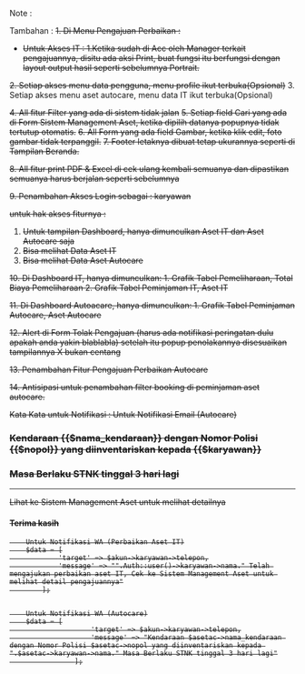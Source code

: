 Note :

Tambahan :
<strike>1. Di Menu Pengajuan Perbaikan :
- Untuk Akses IT : 1.Ketika sudah di Acc oleh Manager terkait pengajuannya, disitu ada aksi Print, buat fungsi itu berfungsi dengan layout output hasil seperti sebelumnya Portrait.</strike>

<strike>2. Setiap akses menu data pengguna, menu profile ikut terbuka(Opsional)</strike>
3. Setiap akses menu aset autocare, menu data IT ikut terbuka(Opsional)

<strike>4. All fitur Filter yang ada di sistem tidak jalan</strike>
<strike>5. Setiap field Cari yang ada di Form Sistem Management Aset, ketika dipilih datanya popupnya tidak tertutup otomatis.</strike>
<strike>6. All Form yang ada field Gambar, ketika klik edit, foto gambar tidak terpanggil.</strike>
<strike>7. Footer letaknya dibuat tetap ukurannya seperti di Tampilan Beranda.</strike>

<strike>8. All fitur print PDF & Excel di cek ulang kembali semuanya dan dipastikan semuanya harus berjalan seperti sebelumnya</strike>

<strike>9. Penambahan Akses Login sebagai : karyawan

   untuk hak akses fiturnya :
   1. Untuk tampilan Dashboard, hanya dimunculkan Aset IT dan Aset Autocare saja
   2. Bisa melihat Data Aset IT
   3. Bisa melihat Data Aset Autocare</strike>

<strike>10. Di Dashboard IT, hanya dimunculkan:
    1. Grafik Tabel Pemeliharaan, Total Biaya Pemeliharaan
    2. Grafik Tabel Peminjaman IT, Aset IT</strike>

<strike>11. Di Dashboard Autoacare, hanya dimunculkan:
    1. Grafik Tabel Peminjaman Autocare, Aset Autocare</strike>


<strike>12. Alert di Form Tolak Pengajuan (harus ada notifikasi peringatan dulu apakah anda yakin blablabla) setelah itu popup penolakannya disesuaikan tampilannya X bukan centang</strike>

    
<strike>13. Penambahan Fitur Pengajuan Perbaikan Autocare</strike>

<strike>14. Antisipasi untuk penambahan filter booking di peminjaman aset autocare.</strike>

<strike>
Kata Kata untuk Notifikasi :
        Untuk Notifikasi Email (Autocare)
        <h3 class="">Kendaraan {{$nama_kendaraan}} dengan Nomor Polisi {{$nopol}} yang diinventariskan kepada {{$karyawan}}</h3>
        <h3 class="">Masa Berlaku STNK tinggal 3 hari lagi</h3>
        <hr class="garis">
        <p>Lihat ke Sistem Management Aset untuk melihat detailnya</p>
        <h4>Terima kasih</h4>

        Untuk Notifikasi WA (Perbaikan Aset IT)
        $data = [
                'target' => $akun->karyawan->telepon,
                'message' => "".Auth::user()->karyawan->nama." Telah mengajukan perbaikan aset IT, Cek ke Sistem Management Aset untuk melihat detail pengajuannya"
            ];


        Untuk Notifikasi WA (Autocare)
        $data = [
                        'target' => $akun->karyawan->telepon,
                        'message' => "Kendaraan $asetac->nama_kendaraan dengan Nomor Polisi $asetac->nopol yang diinventariskan kepada ".$asetac->karyawan->nama." Masa Berlaku STNK tinggal 3 hari lagi"
                    ];
</strike>
